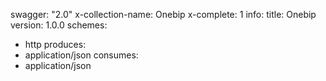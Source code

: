 swagger: "2.0"
x-collection-name: Onebip
x-complete: 1
info:
  title: Onebip
  version: 1.0.0
schemes:
- http
produces:
- application/json
consumes:
- application/json